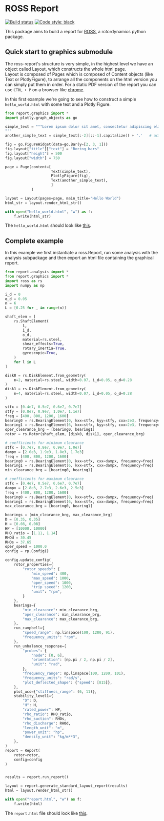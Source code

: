 # ROSS Report
[![Build status](https://ci.appveyor.com/api/projects/status/5s4tdwsm7nk519go/branch/master?svg=true)](https://ci.appveyor.com/project/GabrielBachmannArimCarneirodeAlbuquerque/ross-report/branch/master)
[![Code style: black](https://img.shields.io/badge/code%20style-black-000000.svg)](https://github.com/ambv/black)

This package aims to build a report for [ROSS](https://github.com/ross-rotordynamics/ross), a rotordynamics python package.

## Quick start to graphics submodule
The ross-report's structure is very simple, in the highest level we have an object called Layout, which constructs the whole html page.  
Layout is composed of Pages which is composed of Content objects (like Text or PlotlyFigure), to arrange all the components on the html version you can simply put them in order.
For a static PDF version of the report you can use `CTRL + P` on a browser like [chrome](https://www.google.com/intl/pt-BR/chrome/).

In this first example we're going to see how to construct a simple `hello_world.html` with some text and a Plotly Figure.
```Python
from report.graphics import *
import plotly.graph_objects as go

simple_text = """Lorem ipsum dolor sit amet, consectetur adipiscing elit, sed do eiusmod tempor incididunt ut labore et dolore magna aliqua. Ut enim ad minim veniam, quis nostrud exercitation ullamco laboris nisi ut aliquip ex ea commodo consequat. Duis aute irure dolor in reprehenderit in voluptate velit esse cillum dolore eu fugiat nulla pariatur. Excepteur sint occaecat cupidatat non proident, sunt in culpa qui officia deserunt mollit anim id est laborum.
"""
another_simple_text = simple_text[:-2][::-1].capitalize() + '.'   # actually the same

fig = go.FigureWidget(data=go.Bar(y=[2, 3, 1]))
fig.layout["title"]["text"] = "Boring bars"
fig.layout["height"] = 500
fig.layout["width"] = 750

page = Page(content=[
                     Text(simple_text),
                     PlotlyFigure(fig),
                     Text(another_simple_text),
                     ]
            )

layout = Layout(pages=page, main_title="Hello World")
html_str = layout.render_html_str()

with open("hello_world.html", "w") as f:
    f.write(html_str)

```
The `hello_world.html` should look like [this](https://rawcdn.githack.com/ross-rotordynamics/ross-report/eb0d73c4462cd584f0f2ec4cc40047a91e952918/hello_world.html).
## Complete example
In this example we first instantiate a ross.Report, run some analysis with the analysis subpackage and then export an html file containing the graphical report. 
```python
from report.analysis import *
from report.graphics import *
import ross as rs
import numpy as np

i_d = 0
o_d = 0.05
n = 6
L = [0.25 for _ in range(n)]

shaft_elem = [
    rs.ShaftElement(
        l,
        i_d,
        o_d,
        material=rs.steel,
        shear_effects=True,
        rotary_inertia=True,
        gyroscopic=True,
    )
    for l in L
]

disk0 = rs.DiskElement.from_geometry(
    n=2, material=rs.steel, width=0.07, i_d=0.05, o_d=0.28
)
disk1 = rs.DiskElement.from_geometry(
    n=4, material=rs.steel, width=0.07, i_d=0.05, o_d=0.28
)

stfx = [0.4e7, 0.5e7, 0.6e7, 0.7e7]
stfy = [0.8e7, 0.9e7, 1.0e7, 1.1e7]
freq = [400, 800, 1200, 1600]
bearing0 = rs.BearingElement(0, kxx=stfx, kyy=stfy, cxx=2e3, frequency=freq)
bearing1 = rs.BearingElement(6, kxx=stfx, kyy=stfy, cxx=2e3, frequency=freq)
oper_clearance_brg = [bearing0, bearing1]
rotor = rs.Rotor(shaft_elem, [disk0, disk1], oper_clearance_brg)

# coefficients for minimum clearance
stfx = [0.7e7, 0.8e7, 0.9e7, 1.0e7]
dampx = [2.0e3, 1.9e3, 1.8e3, 1.7e3]
freq = [400, 800, 1200, 1600]
bearing0 = rs.BearingElement(0, kxx=stfx, cxx=dampx, frequency=freq)
bearing1 = rs.BearingElement(6, kxx=stfx, cxx=dampx, frequency=freq)
min_clearance_brg = [bearing0, bearing1]

# coefficients for maximum clearance
stfx = [0.4e7, 0.5e7, 0.6e7, 0.7e7]
dampx = [2.8e3, 2.7e3, 2.6e3, 2.5e3]
freq = [400, 800, 1200, 1600]
bearing0 = rs.BearingElement(0, kxx=stfx, cxx=dampx, frequency=freq)
bearing1 = rs.BearingElement(6, kxx=stfx, cxx=dampx, frequency=freq)
max_clearance_brg = [bearing0, bearing1]

bearings = [min_clearance_brg, max_clearance_brg]
D = [0.35, 0.35]
H = [0.08, 0.08]
HP = [10000, 10000]
RHO_ratio = [1.11, 1.14]
RHOd = 30.45
RHOs = 37.65
oper_speed = 1000.0
config = rp.Config()

config.update_config(
    rotor_properties={
        "rotor_speeds": {
            "min_speed": 400,
            "max_speed": 1000,
            "oper_speed": 1000,
            "trip_speed": 1200,
            "unit": "rpm",
        }
    },
    bearings={
        "min_clearance": min_clearance_brg,
        "oper_clearance": min_clearance_brg,
        "max_clearance": max_clearance_brg,
    },
    run_campbell={
        "speed_range": np.linspace(100, 1200, 91),
        "frequency_units": "rpm",
    },
    run_unbalance_response={
        "probes": {
            "node": [0, 6],
            "orientation": [np.pi / 2, np.pi / 2],
            "unit": "rad",
        },
        "frequency_range": np.linspace(100, 1200, 101),
        "frequency_units": "rad/s",
        "plot_deflected_shape": {"speed": [815]},
    },
    plot_ucs={"stiffness_range": (6, 11)},
    stability_level1={
        "D": D,
        "H": H,
        "rated_power": HP,
        "rho_ratio": RHO_ratio,
        "rho_suction": RHOs,
        "rho_discharge": RHOd,
        "length_unit": "m",
        "power_unit": "hp",
        "density_unit": "kg/m**3",
    },
)
report = Report(
    rotor=rotor,
    config=config
)


results = report.run_report()

layout = report.generate_standard_layout_report(results)
html = layout.render_html_str()

with open("report.html", "w") as f:
    f.write(html)

``` 
The `report.html` file should look like [this](https://raw.githack.com/ross-rotordynamics/ross-report/master/examples/report.html).
